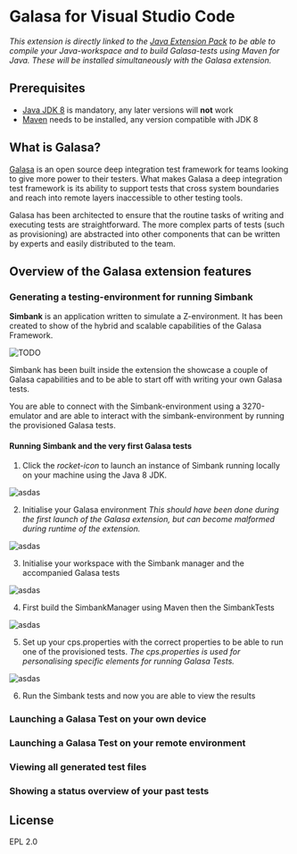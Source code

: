 # Galasa for Visual Studio Code

*This extension is directly linked to the [Java Extension Pack](https://code.visualstudio.com/docs/languages/java) to be able to compile your Java-workspace and to build Galasa-tests using Maven for Java. These will be installed simultaneously with the Galasa extension.*

## Prerequisites

-  [Java JDK 8](https://www.oracle.com/java/technologies/javase-jdk8-downloads.html) is mandatory, any later versions will **not** work
- [Maven](https://maven.apache.org/download.cgi) needs to be installed, any version compatible with JDK 8

## What is Galasa?

[Galasa](https://galasa.dev/) is an open source deep integration test framework for teams looking to give more power to their testers. What makes Galasa a deep integration test framework is its ability to support tests that cross system boundaries and reach into remote layers inaccessible to other testing tools. 

Galasa has been architected to ensure that the routine tasks of writing and executing tests are straightforward. The more complex parts of tests (such as provisioning) are abstracted into other components that can be written by experts and easily distributed to the team.

## Overview of the Galasa extension features

### Generating a testing-environment for running Simbank

**Simbank** is an application written to simulate a Z-environment. It has been created to show of the hybrid and scalable capabilities of the Galasa Framework. 


![TODO]()

Simbank has been built inside the extension the showcase a couple of Galasa capabilities and to be able to start off with writing your own Galasa tests.

You are able to connect with the Simbank-environment using a 3270-emulator and are able to interact with the simbank-environment by running the provisioned Galasa tests.

#### Running Simbank and the very first Galasa tests

1. Click the *rocket-icon* to launch an instance of Simbank running locally on your machine using the Java 8 JDK.

![asdas]()

2. Initialise your Galasa environment *This should have been done during the first launch of the Galasa extension, but can become malformed during runtime of the extension.*

![asdas]()

3. Initialise your workspace with the Simbank manager and the accompanied Galasa tests

![asdas]()

4. First build the SimbankManager using Maven then the SimbankTests

![asdas]()

5. Set up your cps.properties with the correct properties to be able to run one of the provisioned tests. *The cps.properties is used for personalising specific elements for running Galasa Tests.*

![asdas](marketplace/)

6. Run the Simbank tests and now you are able to view the results

### Launching a Galasa Test on your own device

### Launching a Galasa Test on your remote environment

### Viewing all generated test files

### Showing a status overview of your past tests



## License

EPL 2.0